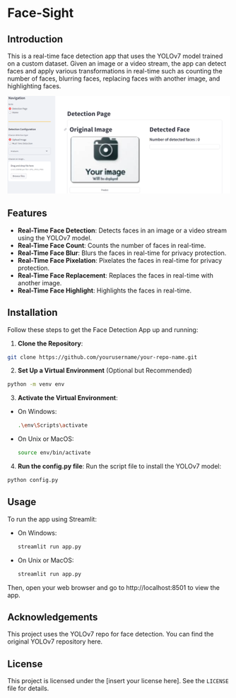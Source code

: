 # Face-Sight

## Introduction

This is a real-time face detection app that uses the YOLOv7 model trained on a custom dataset. Given an image or a video stream, the app can detect faces and apply various transformations in real-time such as counting the number of faces, blurring faces, replacing faces with another image, and highlighting faces.

!['image_app'](static/images/img_app.png)

## Features

- **Real-Time Face Detection**: Detects faces in an image or a video stream using the YOLOv7 model.
- **Real-Time Face Count**: Counts the number of faces in real-time.
- **Real-Time Face Blur**: Blurs the faces in real-time for privacy protection.
- **Real-Time Face Pixelation**: Pixelates the faces in real-time for privacy protection.
- **Real-Time Face Replacement**: Replaces the faces in real-time with another image.
- **Real-Time Face Highlight**: Highlights the faces in real-time.

## Installation

Follow these steps to get the Face Detection App up and running:

1. **Clone the Repository**:

```bash
git clone https://github.com/yourusername/your-repo-name.git
```

2. **Set Up a Virtual Environment** (Optional but Recommended)

```bash
python -m venv env
```

3. **Activate the Virtual Environment**:

- On Windows:

  ```bash
  .\env\Scripts\activate
  ```

- On Unix or MacOS:

  ```bash
  source env/bin/activate
  ```

4. **Run the config.py file**: Run the script file to install the YOLOv7 model:

```bash
python config.py
```

## Usage

To run the app using Streamlit:

- On Windows:

  ```bash
  streamlit run app.py
  ```

- On Unix or MacOS:

  ```bash
  streamlit run app.py
  ```

Then, open your web browser and go to http://localhost:8501 to view the app.

## Acknowledgements

This project uses the YOLOv7 repo for face detection. You can find the original YOLOv7 repository here.

## License

This project is licensed under the [insert your license here]. See the `LICENSE` file for details.
